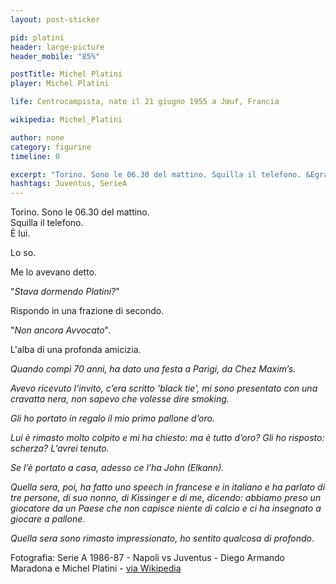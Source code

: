 ```yaml
---
layout: post-sticker

pid: platini
header: large-picture
header_mobile: "85%"

postTitle: Michel Platini
player: Michel Platini

life: Centrocampista, nato il 21 giugno 1955 a Jœuf, Francia

wikipedia: Michel_Platini

author: none
category: figurine
timeline: 0

excerpt: "Torino. Sono le 06.30 del mattino. Squilla il telefono. &Egrave; lui."
hashtags: Juventus, SerieA
---
```

Torino. Sono le 06.30 del mattino.<br/>
Squilla il telefono.<br/>
&Egrave; lui.

Lo so.

Me lo avevano detto.

"_Stava dormendo Platini?_"

Rispondo in una frazione di secondo.

"_Non ancora Avvocato_".

L'alba di una profonda amicizia.


_Quando compì 70 anni, ha dato una festa a Parigi, da Chez Maxim’s._

_Avevo ricevuto l’invito, c’era scritto 'black tie', mi sono presentato con una cravatta nera, non sapevo che volesse dire smoking._

_Gli ho portato in regalo il mio primo pallone d’oro._

_Lui è rimasto molto colpito e mi ha chiesto: ma è tutto d’oro? Gli ho risposto: scherza? L’avrei tenuto._

_Se l’è portato a casa, adesso ce l’ha John (Elkann)._

_Quella sera, poi, ha fatto uno speech in francese e in italiano e ha parlato di tre persone, di suo nonno, di Kissinger e di me, dicendo: abbiamo preso un giocatore da un Paese che non capisce niente di calcio e ci ha insegnato a giocare a pallone._

_Quella sera sono rimasto impressionato, ho sentito qualcosa di profondo_.

<div class="post-disclaimer">Fotografia: Serie A 1986-87 - Napoli vs Juventus - Diego Armando Maradona e Michel Platini - <a href="//it.wikipedia.org/wiki/File:Serie_A_1986-87_-_Napoli_vs_Juventus_-_Diego_Armando_Maradona_e_Michel_Platini.jpg" title="Serie A 1986-87 - Napoli vs Juventus - Diego Armando Maradona e Michel Platini" target="_blank">via Wikipedia</a></div>
